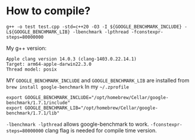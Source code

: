 # How to compile?

`g++ -o test test.cpp -std=c++20 -O3 -I ${GOOGLE_BENCHMARK_INCLUDE} -L${GOOGLE_BENCHMARK_LIB} -lbenchmark -lpthread -fconstexpr-steps=80000000`

My g++ version:
```
Apple clang version 14.0.3 (clang-1403.0.22.14.1)
Target: arm64-apple-darwin22.3.0
Thread model: posix
```

MY `GOOGLE_BENCHMARK_INCLUDE` and `GOOGLE_BENCHMARK_LIB` are installed from `brew install google-benchmark`
In my `~/.zprofile`
```
export GOOGLE_BENCHMARK_INCLUDE="/opt/homebrew/Cellar/google-benchmark/1.7.1/include"
export GOOGLE_BENCHMARK_LIB="/opt/homebrew/Cellar/google-benchmark/1.7.1/lib"
```

`-lbenchmark -lpthread` allows google-benchmark to work.
`-fconstexpr-steps=80000000` clang flag is needed for compile time version.